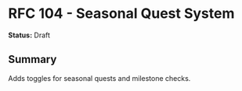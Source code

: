 # RFC 104 - Seasonal Quest System

**Status:** Draft

## Summary
Adds toggles for seasonal quests and milestone checks.
